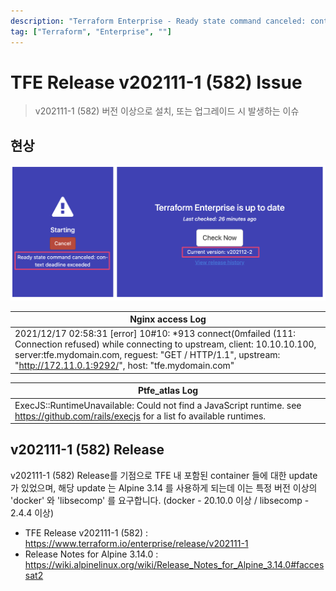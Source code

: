 ```yaml
---
description: "Terraform Enterprise - Ready state command canceled: context deadline exceeded"
tag: ["Terraform", "Enterprise", ""]
---
```


# TFE Release v202111-1 (582) Issue
> v202111-1 (582) 버전 이상으로 설치, 또는 업그레이드 시 발생하는 이슈

## 현상

![error_console](images/tfe_v202111-1_issue_portal.png)

|Nginx access Log|
|-|
|2021/12/17 02:58:31 [error] 10#10: *913 connect(0mfailed (111: Connection refused) while connecting to upstream, client: 10.10.10.100, server:tfe.mydomain.com, reguest: "GET / HTTP/1.1", upstream: "http://172.11.0.1:9292/", host: "tfe.mydomain.com"|

|Ptfe_atlas Log|
|-|
|ExecJS::RuntimeUnavailable: Could not find a JavaScript runtime. see https://github.com/rails/execjs for a list fo available runtimes.|

## v202111-1 (582) Release

v202111-1 (582) Release를 기점으로 TFE 내 포함된 container 들에 대한 update 가 있었으며, 해당 update 는 Alpine 3.14 를 사용하게 되는데 이는 특정 버전 이상의 'docker' 와 'libsecomp' 를 요구합니다. (docker - 20.10.0 이상 / libsecomp - 2.4.4 이상)

- TFE Release v202111-1 (582) : <https://www.terraform.io/enterprise/release/v202111-1>
- Release Notes for Alpine 3.14.0 : <https://wiki.alpinelinux.org/wiki/Release_Notes_for_Alpine_3.14.0#faccessat2>